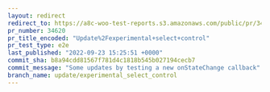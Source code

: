 ```yaml
---
layout: redirect
redirect_to: https://a8c-woo-test-reports.s3.amazonaws.com/public/pr/34620/e2e/index.html
pr_number: 34620
pr_title_encoded: "Update%2Fexperimental+select+control"
pr_test_type: e2e
last_published: "2022-09-23 15:25:51 +0000"
commit_sha: b8a94cdd81567f781d4c1818b545b027194cecb7
commit_message: "Some updates by testing a new onStateChange callback"
branch_name: update/experimental_select_control
---
```

